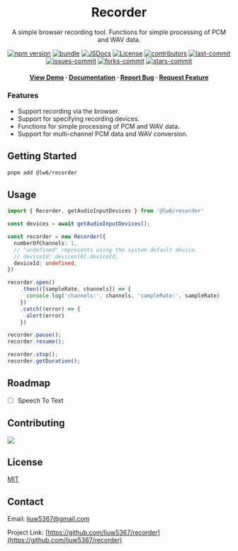 <div align="center">

  <h1>Recorder</h1>

  <p>
    A simple browser recording tool.
    Functions for simple processing of PCM and WAV data.
  </p>

<!-- Badges -->

[![npm version][npm-version-src]][npm-version-href]
[![bundle][bundle-src]][bundle-href]
[![JSDocs][jsdocs-src]][jsdocs-href]
[![License][license-src]][license-href]
[![contributors][contributors-src]][contributors-href]
[![last-commit][last-commit-src]][last-commit-href]
[![issues-commit][issues-src]][issues-href]
[![forks-commit][forks-src]][forks-href]
[![stars-commit][stars-src]][stars-href]

<!-- [![npm downloads][npm-downloads-src]][npm-downloads-href] -->

<!-- [![-commit][-src]][-herf] -->

<h4>
    <a href="https://liuw5367.github.io/recorder/">View Demo</a>
  <span> · </span>
    <a href="https://www.jsdocs.io/package/@lw6/recorder">Documentation</a>
  <span> · </span>
    <a href="https://github.com/liuw5367/recorder/issues/">Report Bug</a>
  <span> · </span>
    <a href="https://github.com/liuw5367/recorder/issues/">Request Feature</a>
  </h4>
</div>

### Features

- Support recording via the browser.
- Support for specifying recording devices.
- Functions for simple processing of PCM and WAV data.
- Support for multi-channel PCM data and WAV conversion.

## Getting Started

```bash
pnpm add @lw6/recorder
```

## Usage

```typescript
import { Recorder, getAudioInputDevices } from '@lw6/recorder'

const devices = await getAudioInputDevices();

const recorder = new Recorder({
  numberOfChannels: 1,
  // "undefined" represents using the system default device.
  // deviceId: devices[0].deviceId,
  deviceId: undefined,
})

recorder.open()
    .then(([sampleRate, channels]) => {
      console.log('channels:', channels, 'sampleRate:', sampleRate)
    })
    .catch((error) => {
      alert(error)
    })

recorder.pause();
recorder.resume();

recorder.stop();
recorder.getDuration();
```

## Roadmap

- [ ] Speech To Text

## Contributing

<a href="https://github.com/liuw5367/recorder/graphs/contributors">
  <img src="https://contrib.rocks/image?repo=liuw5367/recorder" />
</a>

<!-- Contributions are always welcome! -->

<!-- See `contributing.md` for ways to get started. -->

## License

[MIT](./LICENSE)

## Contact

Email: liuw5367@gmail.com

Project Link: [https://github.com/liuw5367/recorder](https://github.com/liuw5367/recorder)

<!-- Badges -->

[npm-version-src]: https://img.shields.io/npm/v/@lw6/recorder?style=flat&colorA=080f12&colorB=1fa669
[npm-version-href]: https://npmjs.com/package/@lw6/recorder
[npm-downloads-src]: https://img.shields.io/npm/dm/@lw6/recorder?style=flat&colorA=080f12&colorB=1fa669
[npm-downloads-href]: https://npmjs.com/package/@lw6/recorder
[bundle-src]: https://img.shields.io/bundlephobia/minzip/@lw6/recorder?style=flat&colorA=080f12&colorB=1fa669&label=minzip
[bundle-href]: https://bundlephobia.com/result?p=@lw6/recorder
[license-src]: https://img.shields.io/github/license/liuw5367/recorder.svg?style=flat&colorA=080f12&colorB=1fa669
[license-href]: https://github.com/liuw5367/recorder/blob/main/LICENSE
[jsdocs-src]: https://img.shields.io/badge/jsdocs-reference-080f12?style=flat&colorA=080f12&colorB=1fa669
[jsdocs-href]: https://www.jsdocs.io/package/@lw6/recorder
[contributors-src]: https://img.shields.io/github/contributors/liuw5367/recorder
[contributors-href]: https://github.com/liuw5367/recorder/graphs/contributors
[last-commit-src]: https://img.shields.io/github/last-commit/liuw5367/recorder
[last-commit-href]: https://github.com/liuw5367/recorder
[forks-src]: https://img.shields.io/github/forks/liuw5367/recorder
[forks-href]: https://github.com/liuw5367/recorder/network/members
[stars-src]: https://img.shields.io/github/stars/liuw5367/recorder
[stars-href]: https://github.com/liuw5367/recorder/stargazers
[issues-src]: https://img.shields.io/github/issues/liuw5367/recorder
[issues-href]: https://github.com/liuw5367/recorder/issues/
